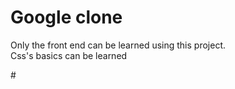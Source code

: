 # Google clone 
<p>Only the front end can be learned using this project.<br>
Css's basics can be learned </p># 
